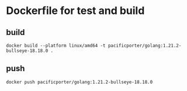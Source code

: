 # Dockerfile for test and build

## build

```
docker build --platform linux/amd64 -t pacificporter/golang:1.21.2-bullseye-18.18.0 .
```

## push

```
docker push pacificporter/golang:1.21.2-bullseye-18.18.0
```
